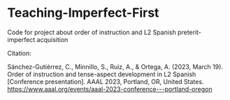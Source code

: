 # Teaching-Imperfect-First
Code for project about order of instruction and L2 Spanish preterit-imperfect acquisition

Citation: 

Sánchez-Gutiérrez, C., Minnillo, S., Ruiz, A., & Ortega, A. (2023, March 19). Order of instruction and tense-aspect development in L2 Spanish [Conference presentation]. AAAL 2023, Portland, OR, United States. https://www.aaal.org/events/aaal-2023-conference---portland-oregon
